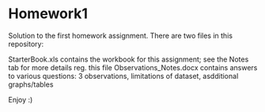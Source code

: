 # Homework1
Solution to the first homework assignment. There are two files in this repository:

  StarterBook.xls contains the workbook for this assignment; see the Notes tab for more details reg. this file
  Observations_Notes.docx contains answers to various questions: 3 observations, limitations of dataset, asdditional graphs/tables

Enjoy :)
